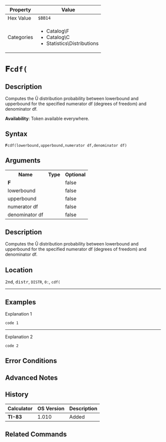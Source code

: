 | Property      | Value |
|---------------|-------|
| Hex Value     | `$BB14`|
| Categories    | <ul><li>Catalog\F</li><li>Catalog\C</li><li>Statistics\Distributions</li></ul> |

# `𝐅cdf(`

## Description
Computes the Û distribution probability between lowerbound and upperbound for the specified numerator df (degrees of freedom) and denominator df.


<b>Availability</b>: Token available everywhere.

## Syntax
`𝐅cdf(lowerbound,upperbound,numerator df,denominator df)`

## Arguments
<table>
<tr><th>Name</th><th>Type</th><th>Optional</th></tr>

<tr><td>𝐅</td><td></td><td>false</td></tr>

<tr><td>lowerbound</td><td></td><td>false</td></tr>

<tr><td>upperbound</td><td></td><td>false</td></tr>

<tr><td>numerator df</td><td></td><td>false</td></tr>

<tr><td>denominator df</td><td></td><td>false</td></tr>

</table>

## Description
Computes the Û distribution probability between lowerbound and upperbound for the specified numerator df (degrees of freedom) and denominator df.

## Location
<kbd>2nd</kbd>, <kbd>distr</kbd>, `DISTR`, `0:`, `cdf(`
<hr>

## Examples

Explanation 1
```ti-basic
code 1
```
---
Explanation 2
```ti-basic
code 2
```

## Error Conditions


## Advanced Notes


## History
| Calculator | OS Version | Description |
|------------|------------|-------------|
| <b>TI-83</b> | 1.010 | Added

## Related Commands

    